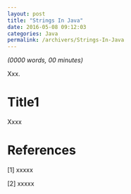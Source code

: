 ```yaml
---
layout: post
title: "Strings In Java"
date: 2016-05-08 09:12:03
categories: Java
permalink: /archivers/Strings-In-Java
---
```


_(0000 words, 00 minutes)_

Xxx.

<!--more-->

# Title1

Xxxx




# References

[1] xxxxx

[2] xxxxx